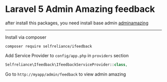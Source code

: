 ﻿Laravel 5 Admin Amazing feedback
======================
after install this packages, you need install base admin
[adminamazing](https://github.com/selfrelianceme/adminamazing)

-----------------
Install via composer
```
composer require selfreliance/ifeedback
```

Add Service Provider to `config/app.php` in `providers` section
```php
Selfreliance\Ifeedback\IfeedbackServiceProvider::class,
```

Go to `http://myapp/admin/feedback` to view admin amazing